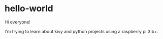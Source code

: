 # hello-world

Hi everyone!

I'm trying to learn about kivy and python projects using a raspberry pi 3 b+.
